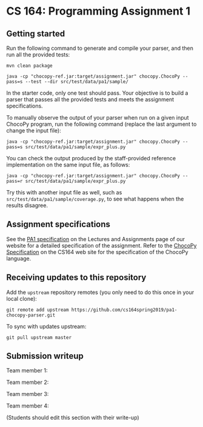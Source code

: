 # CS 164: Programming Assignment 1

[PA1 Specification]: http://inst.eecs.berkeley.edu/~cs164/sp19/hw/PA1.pdf
[ChocoPy Specification]: http://inst.eecs.berkeley.edu/~cs164/sp19/chocopy_language_reference.pdf

## Getting started

Run the following command to generate and compile your parser, and then run all the provided tests:

    mvn clean package

    java -cp "chocopy-ref.jar:target/assignment.jar" chocopy.ChocoPy --pass=s --test --dir src/test/data/pa1/sample/

In the starter code, only one test should pass. Your objective is to build a parser that passes all the provided tests and meets the assignment specifications.

To manually observe the output of your parser when run on a given input ChocoPy program, run the following command (replace the last argument to change the input file):

    java -cp "chocopy-ref.jar:target/assignment.jar" chocopy.ChocoPy --pass=s src/test/data/pa1/sample/expr_plus.py

You can check the output produced by the staff-provided reference implementation on the same input file, as follows:

    java -cp "chocopy-ref.jar:target/assignment.jar" chocopy.ChocoPy --pass=r src/test/data/pa1/sample/expr_plus.py

Try this with another input file as well, such as `src/test/data/pa1/sample/coverage.py`, to see what happens when the results disagree.

## Assignment specifications

See the [PA1 specification][] on the Lectures and Assignments page of our
website for a detailed specification of the assignment.
Refer to the [ChocoPy Specification][] on the CS164 web site
for the specification of the ChocoPy language. 

## Receiving updates to this repository

Add the `upstream` repository remotes (you only need to do this once in your local clone):

    git remote add upstream https://github.com/cs164spring2019/pa1-chocopy-parser.git

To sync with updates upstream:

    git pull upstream master


## Submission writeup

Team member 1: 

Team member 2: 

Team member 3: 

Team member 4: 

(Students should edit this section with their write-up)
